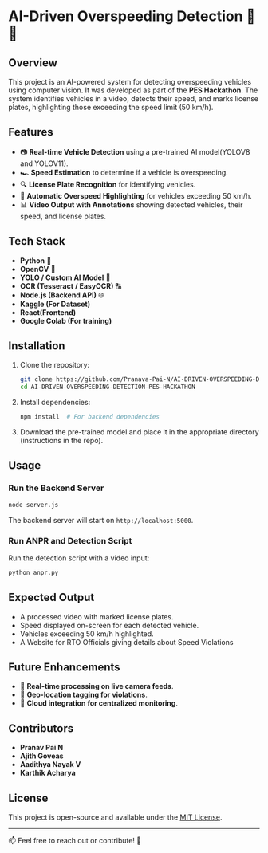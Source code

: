 # AI-Driven Overspeeding Detection 🚗💨

## Overview
This project is an AI-powered system for detecting overspeeding vehicles using computer vision. It was developed as part of the **PES Hackathon**. The system identifies vehicles in a video, detects their speed, and marks license plates, highlighting those exceeding the speed limit (50 km/h).

## Features
- 📷 **Real-time Vehicle Detection** using a pre-trained AI model(YOLOV8 and YOLOV11).
- 🏎 **Speed Estimation** to determine if a vehicle is overspeeding.
- 🔍 **License Plate Recognition** for identifying vehicles.
- 🚨 **Automatic Overspeed Highlighting** for vehicles exceeding 50 km/h.
- 📊 **Video Output with Annotations** showing detected vehicles, their speed, and license plates.

## Tech Stack
- **Python** 🐍
- **OpenCV** 🎥
- **YOLO / Custom AI Model** 🤖
- **OCR (Tesseract / EasyOCR)** 🔠
- **Node.js (Backend API)** 🌐
- **Kaggle (For Dataset)**
- **React(Frontend)**
- **Google Colab (For training)**

## Installation
1. Clone the repository:
   ```bash
   git clone https://github.com/Pranava-Pai-N/AI-DRIVEN-OVERSPEEDING-DETECTION-PES-HACKATHON.git
   cd AI-DRIVEN-OVERSPEEDING-DETECTION-PES-HACKATHON
   ```
2. Install dependencies:
   ```bash
   npm install  # For backend dependencies
   ```
3. Download the pre-trained model and place it in the appropriate directory (instructions in the repo).
## Usage
### Run the Backend Server
```bash
node server.js
```
The backend server will start on `http://localhost:5000`.

### Run ANPR and Detection Script
Run the detection script with a video input:
```bash
python anpr.py 
```

## Expected Output
- A processed video with marked license plates.
- Speed displayed on-screen for each detected vehicle.
- Vehicles exceeding 50 km/h highlighted.
- A Website for RTO Officials giving details about Speed Violations

## Future Enhancements
- 🚀 **Real-time processing on live camera feeds**.
- 📌 **Geo-location tagging for violations**.
- 📡 **Cloud integration for centralized monitoring**.

## Contributors
- **Pranav Pai N**
- **Ajith Goveas**
- **Aadithya Nayak V**
- **Karthik Acharya**

## License
This project is open-source and available under the [MIT License](LICENSE).

---

📫 Feel free to reach out or contribute! 🚀

